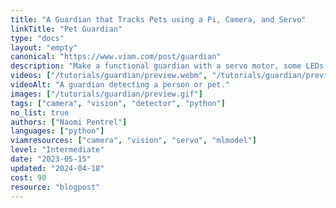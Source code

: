 ```yaml
---
title: "A Guardian that Tracks Pets using a Pi, Camera, and Servo"
linkTitle: "Pet Guardian"
type: "docs"
layout: "empty"
canonical: "https://www.viam.com/post/guardian"
description: "Make a functional guardian with a servo motor, some LEDs, a camera, and the ML Model and vision service to detect people and pets."
videos: ["/tutorials/guardian/preview.webm", "/tutorials/guardian/preview.mp4"]
videoAlt: "A guardian detecting a person or pet."
images: ["/tutorials/guardian/preview.gif"]
tags: ["camera", "vision", "detector", "python"]
no_list: true
authors: ["Naomi Pentrel"]
languages: ["python"]
viamresources: ["camera", "vision", "servo", "mlmodel"]
level: "Intermediate"
date: "2023-05-15"
updated: "2024-04-18"
cost: 90
resource: "blogpost"
---
```

